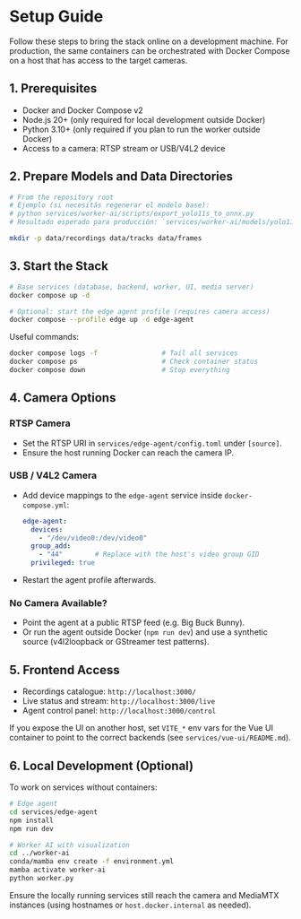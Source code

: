 # Setup Guide

Follow these steps to bring the stack online on a development machine. For production, the same containers can be orchestrated with Docker Compose on a host that has access to the target cameras.

## 1. Prerequisites

- Docker and Docker Compose v2
- Node.js 20+ (only required for local development outside Docker)
- Python 3.10+ (only required if you plan to run the worker outside Docker)
- Access to a camera: RTSP stream or USB/V4L2 device

## 2. Prepare Models and Data Directories

```bash
# From the repository root
# Ejemplo (si necesitás regenerar el modelo base):
# python services/worker-ai/scripts/export_yolo11s_to_onnx.py
# Resultado esperado para producción: `services/worker-ai/models/yolo11s-custom.onnx`

mkdir -p data/recordings data/tracks data/frames
```

## 3. Start the Stack

```bash
# Base services (database, backend, worker, UI, media server)
docker compose up -d

# Optional: start the edge agent profile (requires camera access)
docker compose --profile edge up -d edge-agent
```

Useful commands:

```bash
docker compose logs -f                # Tail all services
docker compose ps                     # Check container status
docker compose down                   # Stop everything
```

## 4. Camera Options

### RTSP Camera
- Set the RTSP URI in `services/edge-agent/config.toml` under `[source]`.
- Ensure the host running Docker can reach the camera IP.

### USB / V4L2 Camera
- Add device mappings to the `edge-agent` service inside `docker-compose.yml`:
  ```yaml
  edge-agent:
    devices:
      - "/dev/video0:/dev/video0"
    group_add:
      - "44"        # Replace with the host's video group GID
    privileged: true
  ```
- Restart the agent profile afterwards.

### No Camera Available?
- Point the agent at a public RTSP feed (e.g. Big Buck Bunny).
- Or run the agent outside Docker (`npm run dev`) and use a synthetic source (v4l2loopback or GStreamer test patterns).

## 5. Frontend Access

- Recordings catalogue: `http://localhost:3000/`
- Live status and stream: `http://localhost:3000/live`
- Agent control panel: `http://localhost:3000/control`

If you expose the UI on another host, set `VITE_*` env vars for the Vue UI container to point to the correct backends (see `services/vue-ui/README.md`).

## 6. Local Development (Optional)

To work on services without containers:

```bash
# Edge agent
cd services/edge-agent
npm install
npm run dev

# Worker AI with visualization
cd ../worker-ai
conda/mamba env create -f environment.yml
mamba activate worker-ai
python worker.py
```

Ensure the locally running services still reach the camera and MediaMTX instances (using hostnames or `host.docker.internal` as needed).
